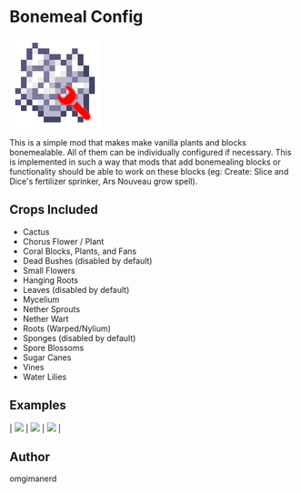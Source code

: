 # Bonemeal Config

![Mod icon](assets/icon.png "Bonemeal Config")

This is a simple mod that makes make vanilla plants and blocks bonemealable.
All of them can be individually configured if necessary. This is implemented
in such a way that mods that add bonemealing blocks or functionality should
be able to work on these blocks (eg: Create: Slice and Dice's fertilizer
sprinker, Ars Nouveau grow spell).

## Crops Included

- Cactus
- Chorus Flower / Plant
- Coral Blocks, Plants, and Fans
- Dead Bushes (disabled by default)
- Small Flowers
- Hanging Roots
- Leaves (disabled by default)
- Mycelium
- Nether Sprouts
- Nether Wart
- Roots (Warped/Nylium)
- Sponges (disabled by default)
- Spore Blossoms
- Sugar Canes
- Vines
- Water Lilies

## Examples
| <img src="assets/bonemeal1.gif" height="250" /> | <img src="assets/bonemeal2.gif" height="250" /> | <img src="assets/bonemeal3.gif" height="250" /> |

## Author
omgimanerd
